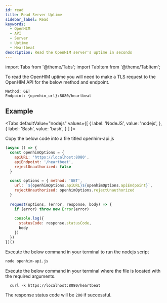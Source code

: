 ```yaml
---
id: read
title: Read Server Uptime
sidebar_label: Read
keywords:
  - OpenHIM
  - API
  - Server
  - Uptime
  - Heartbeat
description: Read the OpenHIM server's uptime in seconds
---
```


import Tabs from '@theme/Tabs';
import TabItem from '@theme/TabItem';

To read the OpenHIM uptime you will need to make a TLS request to the OpenHIM API for the below method and endpoint.

```curl
Method: GET
Endpoint: {openhim_url}:8080/heartbeat
```

## Example

<Tabs
  defaultValue="nodejs"
  values={[
    { label: 'NodeJS', value: 'nodejs', },
    { label: 'Bash', value: 'bash', }
  ]
}>

<TabItem value="nodejs">

Copy the below code into a file titled openhim-api.js

```javascript
(async () => {
  const openhimOptions = {
    apiURL: 'https://localhost:8080',
    apiEndpoint: '/heartbeat',
    rejectUnauthorized: false
  }
  
  const options = { method: 'GET',
    url: `${openhimOptions.apiURL}${openhimOptions.apiEndpoint}`,
    rejectUnauthorized: openhimOptions.rejectUnauthorized
  }
  
  request(options, (error, response, body) => {
    if (error) throw new Error(error)
  
    console.log({
      statusCode: response.statusCode,
      body
    })
  })
})()
```

Execute the below command in your terminal to run the nodejs script

```bash
node openhim-api.js
```

</TabItem>
<TabItem value="bash">

Execute the below command in your terminal where the file is located with the required arguments.

```curl
  curl -k https://localhost:8080/heartbeat
```

</TabItem>
</Tabs>

The response status code will be `200` if successful.
